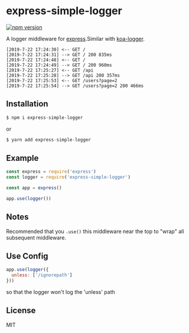 # express-simple-logger

[![npm version][npm-image]][npm-url]

 A logger middleware for [express](https://github.com/expressjs/express).Similar with [koa-logger](https://github.com/koajs/logger).


```
[2019-7-22 17:24:30] <-- GET /
[2019-7-22 17:24:31] --> GET / 200 835ms
[2019-7-22 17:24:48] <-- GET /
[2019-7-22 17:24:49] --> GET / 200 960ms
[2019-7-22 17:25:27] <-- GET /api
[2019-7-22 17:25:28] --> GET /api 200 357ms
[2019-7-22 17:25:53] <-- GET /users?page=2
[2019-7-22 17:25:54] --> GET /users?page=2 200 466ms
```

## Installation

```js
$ npm i express-simple-logger
```
or
```js
$ yarn add express-simple-logger
```

## Example

```js
const express = require('express')
const logger = require('express-simple-logger')

const app = express()

app.use(logger())
```

## Notes

  Recommended that you `.use()` this middleware near the top
  to "wrap" all subsequent middleware.

## Use Config

```js
app.use(logger({
  unless: ['/ignorepath']
}))
```
  so that the logger won't log the 'unless' path

## License

  MIT

[npm-image]: https://img.shields.io/npm/v/express-simple-logger.svg?style=flat-square
[npm-url]: https://www.npmjs.com/package/express-simple-logger
